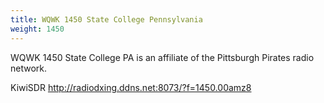 ```yaml
---
title: WQWK 1450 State College Pennsylvania
weight: 1450
---
```

WQWK 1450 State College PA is an affiliate of the
Pittsburgh Pirates radio network.

KiwiSDR http://radiodxing.ddns.net:8073/?f=1450.00amz8

